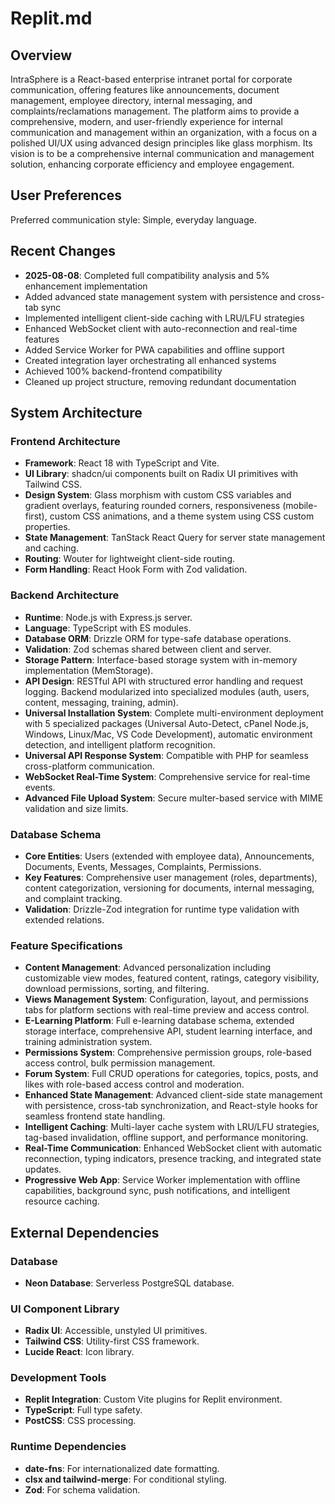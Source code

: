 # Replit.md

## Overview
IntraSphere is a React-based enterprise intranet portal for corporate communication, offering features like announcements, document management, employee directory, internal messaging, and complaints/reclamations management. The platform aims to provide a comprehensive, modern, and user-friendly experience for internal communication and management within an organization, with a focus on a polished UI/UX using advanced design principles like glass morphism. Its vision is to be a comprehensive internal communication and management solution, enhancing corporate efficiency and employee engagement.

## User Preferences
Preferred communication style: Simple, everyday language.

## Recent Changes
- **2025-08-08**: Completed full compatibility analysis and 5% enhancement implementation
- Added advanced state management system with persistence and cross-tab sync
- Implemented intelligent client-side caching with LRU/LFU strategies
- Enhanced WebSocket client with auto-reconnection and real-time features
- Added Service Worker for PWA capabilities and offline support
- Created integration layer orchestrating all enhanced systems
- Achieved 100% backend-frontend compatibility
- Cleaned up project structure, removing redundant documentation

## System Architecture

### Frontend Architecture
- **Framework**: React 18 with TypeScript and Vite.
- **UI Library**: shadcn/ui components built on Radix UI primitives with Tailwind CSS.
- **Design System**: Glass morphism with custom CSS variables and gradient overlays, featuring rounded corners, responsiveness (mobile-first), custom CSS animations, and a theme system using CSS custom properties.
- **State Management**: TanStack React Query for server state management and caching.
- **Routing**: Wouter for lightweight client-side routing.
- **Form Handling**: React Hook Form with Zod validation.

### Backend Architecture
- **Runtime**: Node.js with Express.js server.
- **Language**: TypeScript with ES modules.
- **Database ORM**: Drizzle ORM for type-safe database operations.
- **Validation**: Zod schemas shared between client and server.
- **Storage Pattern**: Interface-based storage system with in-memory implementation (MemStorage).
- **API Design**: RESTful API with structured error handling and request logging. Backend modularized into specialized modules (auth, users, content, messaging, training, admin).
- **Universal Installation System**: Complete multi-environment deployment with 5 specialized packages (Universal Auto-Detect, cPanel Node.js, Windows, Linux/Mac, VS Code Development), automatic environment detection, and intelligent platform recognition.
- **Universal API Response System**: Compatible with PHP for seamless cross-platform communication.
- **WebSocket Real-Time System**: Comprehensive service for real-time events.
- **Advanced File Upload System**: Secure multer-based service with MIME validation and size limits.

### Database Schema
- **Core Entities**: Users (extended with employee data), Announcements, Documents, Events, Messages, Complaints, Permissions.
- **Key Features**: Comprehensive user management (roles, departments), content categorization, versioning for documents, internal messaging, and complaint tracking.
- **Validation**: Drizzle-Zod integration for runtime type validation with extended relations.

### Feature Specifications
- **Content Management**: Advanced personalization including customizable view modes, featured content, ratings, category visibility, download permissions, sorting, and filtering.
- **Views Management System**: Configuration, layout, and permissions tabs for platform sections with real-time preview and access control.
- **E-Learning Platform**: Full e-learning database schema, extended storage interface, comprehensive API, student learning interface, and training administration system.
- **Permissions System**: Comprehensive permission groups, role-based access control, bulk permission management.
- **Forum System**: Full CRUD operations for categories, topics, posts, and likes with role-based access control and moderation.
- **Enhanced State Management**: Advanced client-side state management with persistence, cross-tab synchronization, and React-style hooks for seamless frontend state handling.
- **Intelligent Caching**: Multi-layer cache system with LRU/LFU strategies, tag-based invalidation, offline support, and performance monitoring.
- **Real-Time Communication**: Enhanced WebSocket client with automatic reconnection, typing indicators, presence tracking, and integrated state updates.
- **Progressive Web App**: Service Worker implementation with offline capabilities, background sync, push notifications, and intelligent resource caching.

## External Dependencies

### Database
- **Neon Database**: Serverless PostgreSQL database.

### UI Component Library
- **Radix UI**: Accessible, unstyled UI primitives.
- **Tailwind CSS**: Utility-first CSS framework.
- **Lucide React**: Icon library.

### Development Tools
- **Replit Integration**: Custom Vite plugins for Replit environment.
- **TypeScript**: Full type safety.
- **PostCSS**: CSS processing.

### Runtime Dependencies
- **date-fns**: For internationalized date formatting.
- **clsx and tailwind-merge**: For conditional styling.
- **Zod**: For schema validation.